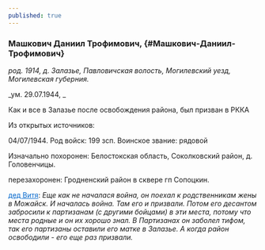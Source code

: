 ```yaml
---
published: true
---
```


### Машкович Даниил Трофимович,  {#Машкович-Даниил-Трофимович}

_род. 1914, д. Залазье, Павловичская волость, Могилевский уезд, Могилевская губерния._

_ум. 29.07.1944, _

Как и все в Залазье после освобождения района, был призван в РККА

Из открытых источников:

04/07/1944. Род войск: 199 зсп. Воинское звание: рядовой

Изначально похоронен: Белостокская область, Соколковский район, д. Головенчицы.

перезахоронен: Гродненский район в сквере гп Сопоцкин.

<a style='color: #0066cc;' href='#Машкович-Виктор-Федорович'>дед Витя</a>:
<i>
Еще как не началася война, он поехал к родственникам жены в Можайск. И началась война. Там его и призвали. Потом его десантом забросили к партизанам (с другими бойцами) в эти места, потому что места родные и он их хорошо знал. В Партизанах он заболел тифом, так его партизаны оставили его матке в Залазье. А когда район освободили - его еще раз призвали.
</i>
        
